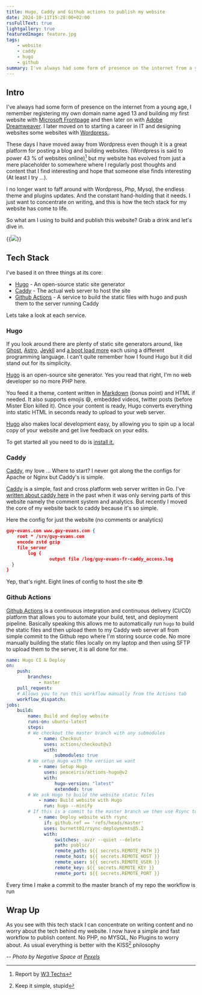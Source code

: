 ```yaml
---
title: Hugo, Caddy and Github actions to publish my website
date: 2024-10-11T15:28:00+02:00
rssFullText: true
lightgallery: true
featuredImage: feature.jpg
tags:
    - website
    - caddy
    - hugo
    - github
summary: I've always had some form of presence on the internet from a young age, I remember registering my own domain name aged 13 and building my first website with [Microsoft Frontpage](https://fr.wikipedia.org/wiki/Microsoft_FrontPage) and then later on with [Adobe Dreamweaver](https://en.wikipedia.org/wiki/Adobe_Dreamweaver). I later moved on to starting a career in IT and designing websites some websites with [Wordpress.](https://wordpress.org/). Let's take a look at what I use to publish this website today.
---
```

## Intro
I've always had some form of presence on the internet from a young age, I remember registering my own domain name aged 13 and building my first website with [Microsoft Frontpage](https://fr.wikipedia.org/wiki/Microsoft_FrontPage) and then later on with [Adobe Dreamweaver](https://en.wikipedia.org/wiki/Adobe_Dreamweaver). I later moved on to starting a career in IT and designing websites some websites with [Wordpress.](https://wordpress.org/).

These days I have moved away from Wordpress even though it is a great platform for posting a blog and building websites. (Wordpress is said to power 43 % of websites online)[^w3] but my website has evolved from just a mere placeholder to somewhere where I regularly post thoughts and content that I find interesting and hope that someone else finds interesting (At least I try ...).

I no longer want to faff around with Wordpress, Php, Mysql, the endless theme and plugins updates. And the constant hand-holding that it needs. I just want to concentrate on writing, and this is how the tech stack for my website has come to life. 
[^w3]: Report by [W3 Techs](https://w3techs.com/technologies/overview/content_management)

So what am I using to build and publish this website? Grab a drink and let's dive in.

{{<image src="/img/bbt-penny-drinkswebp.webp">}}

## Tech Stack
I've based it on three things at its core:

* [Hugo](https://gohugo.io/) - An open-source static site generator
* [Caddy](https://caddyserver.com/) - The actual web server to host the site
* [Github Actions](https://github.com/features/actions) - A service to build the static files with hugo and push them to the server running Caddy

Lets take a look at each service.
### Hugo

If you look around there are plenty of static site generators around, like [Ghost](https://ghost.org/), [Astro](https://astro.build/), [Jeykll](https://jekyllrb.com/) and [a boot load more](https://jamstack.org/generators) each using a different programming language. I can't quite remember how I found Hugo but it did stand out for its simplicity.

[Hugo](https://gohugo.io/) is an open-source site generator. Yes you read that right, I'm no web developer so no more PHP here. 

You feed it a theme, content written in [Markdown](https://www.markdownguide.org/) (bonus point) and HTML if needed. It also supports emojis :smile:, embedded videos, twitter posts (before Mister Elon killed it). Once your content is ready, Hugo converts everything into static HTML in seconds ready to upload to your web server.

[Hugo](https://gohugo.io/) also makes local development easy, by allowing you to spin up a local copy of your  website and get live feedback on your edits.

To get started all you need to do is [install it.](https://gohugo.io/getting-started/quick-start/)

### Caddy

[Caddy](https://caddyserver.com/), my love ... Where to start? I never got along the the configs for Apache or Nginx but Caddy's is simple.

[Caddy](https://caddyserver.com/) is a simple, fast and cross platform web server written in Go. I've [written about caddy here](https://guy-evans.com/posts/2023-04-23_a-look-at-caddy-a-simple-and-fast-web-server/) in the past when it was only serving parts of this website namely the comment system and analytics. But recently I moved the core of my website back to caddy because it's so simple.

Here the config for just the website (no comments or analytics)

```json {title=Caddyfile}
guy-evans.com www.guy-evans.com {
	root * /srv/guy-evans.com
	encode zstd gzip
	file_server
        log {
                output file /log/guy-evans-fr-caddy_access.log
  }
}
```
Yep, that's right. Eight lines of config to host the site 😎

### Github Actions

[Github Actions](https://github.com/features/actions) is a continuous integration and continuous delivery (CI/CD) platform that allows you to automate your build, test, and deployment pipeline. 
Basically speaking this allows me to automatically run ```hugo``` to build the static files and then upload them to my Caddy web server all from simple commit to the Github repo where I'm storing source code. 
No more manually building the static files locally on my laptop and then using SFTP to upload them to the server, it is all done for me.

```yaml {open=true}
name: Hugo CI & Deploy
on:
    push:
        branches:
            - master
    pull_request:
    # Allows you to run this workflow manually from the Actions tab
    workflow_dispatch:
jobs:
    build:
        name: Build and deploy website
        runs-on: ubuntu-latest
        steps:
        # We checkout the master branch with any submodules
            - name: Checkout
              uses: actions/checkout@v3
              with:
                  submodules: true
        # We setup Hugo with the version we want
            - name: Setup Hugo
              uses: peaceiris/actions-hugo@v2
              with:
                  hugo-version: "latest"
                  extended: true
        # We ask Hugo to build the website static files
            - name: Build website with Hugo
              run: hugo --minify
        # If this is a commit to the master branch we then use Rsync to send the files to the web server using the secrets to connect
            - name: Deploy website with rsync
              if: github.ref == 'refs/heads/master'
              uses: burnett01/rsync-deployments@5.2
              with:
                  switches: -avzr --quiet --delete
                  path: public/
                  remote_path: ${{ secrets.REMOTE_PATH }}
                  remote_host: ${{ secrets.REMOTE_HOST }}
                  remote_user: ${{ secrets.REMOTE_USER }}
                  remote_key: ${{ secrets.REMOTE_KEY }}
                  remote_port: ${{ secrets.REMOTE_PORT }}
```

Every time I make a commit to the master branch of my repo the workflow is run

## Wrap Up
As you see with this tech stack I can concentrate on writing content and no worry about the tech behind my website. I now have a simple and fast workflow to publish content. No PHP, no MYSQL, No Plugins to worry about. As usual everything is better with the KISS[^kiss] philosophy

[^kiss]: Keep it simple, stupid

--
_Photo by Negative Space at [Pexels](https://www.pexels.com/photo/gray-laptop-computer-showing-html-codes-in-shallow-focus-photography-160107/)_